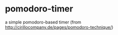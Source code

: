 # pomodoro-timer
a simple pomodoro-based timer (from http://cirillocompany.de/pages/pomodoro-technique/)

